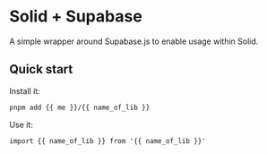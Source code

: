 # Solid + Supabase

A simple wrapper around Supabase.js to enable usage within Solid.

## Quick start

Install it:

```bash
pnpm add {{ me }}/{{ name_of_lib }}
```

Use it:

```tsx
import {{ name_of_lib }} from '{{ name_of_lib }}'
```
